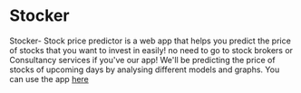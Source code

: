 # Stocker
Stocker- Stock price predictor is a web app that helps you predict the price of stocks that you want to invest in easily! no need to go to stock brokers or Consultancy services if you've our app!
We'll be predicting the price of stocks of upcoming days by analysing different models and graphs. 
You can use the app [here](https://share.streamlit.io/sarthak061/stocker/main/ts.py)
